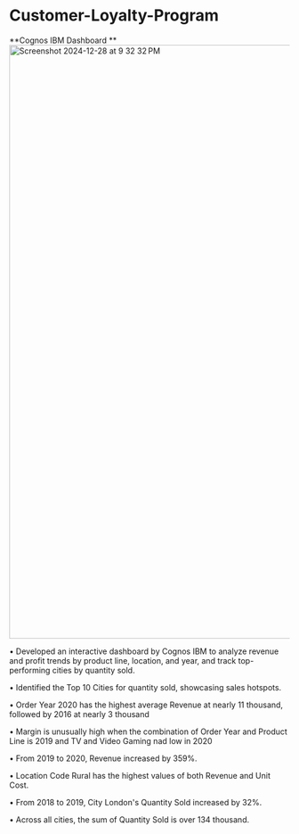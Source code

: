 # Customer-Loyalty-Program
**Cognos IBM Dashboard
**
<img width="1065" alt="Screenshot 2024-12-28 at 9 32 32 PM" src="https://github.com/user-attachments/assets/0360ab15-378f-486e-a8bd-58e7eab85d7a" />

•	Developed an interactive dashboard by Cognos IBM to analyze revenue and profit trends by product line, location, and year, and track top-performing cities by quantity sold.

•	Identified the Top 10 Cities for quantity sold, showcasing sales hotspots.

•	Order Year 2020 has the highest average Revenue at nearly 11 thousand, followed by 2016 at nearly 3 thousand

•	Margin is unusually high when the combination of Order Year and Product Line is 2019 and TV and Video Gaming nad low in 2020

•	From 2019 to 2020, Revenue increased by 359%.

•	Location Code Rural has the highest values of both Revenue and Unit Cost.

•	From 2018 to 2019, City London's Quantity Sold increased by 32%.

•	Across all cities, the sum of Quantity Sold is over 134 thousand.



